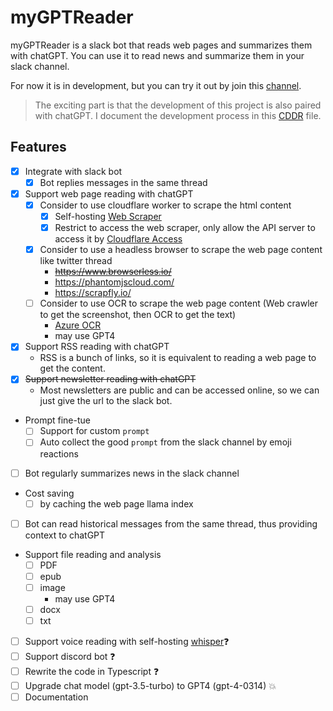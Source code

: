 # myGPTReader

myGPTReader is a slack bot that reads web pages and summarizes them with chatGPT. You can use it to read news and summarize them in your slack channel.

For now it is in development, but you can try it out by join this [channel](https://join.slack.com/t/bmpidev/shared_invite/zt-1r38f90n5-bOp~RZqoMYiYMOtmKZsbcw).

> The exciting part is that the development of this project is also paired with chatGPT. I document the development process in this [CDDR](docs/chatGPT/CDDR.md) file.

## Features

- [x] Integrate with slack bot
  - [x] Bot replies messages in the same thread
- [x] Support web page reading with chatGPT
  - [x] Consider to use cloudflare worker to scrape the html content
    - [x] Self-hosting [Web Scraper](https://github.com/adamschwartz/web.scraper.workers.dev)
    - [x] Restrict to access the web scraper, only allow the API server to access it by [Cloudflare Access](https://www.cloudflare.com/products/zero-trust/access/)
  - [x] Consider to use a headless browser to scrape the web page content like twitter thread
    - ~~https://www.browserless.io/~~
    - https://phantomjscloud.com/
    - https://scrapfly.io/
  - [ ] Consider to use OCR to scrape the web page content (Web crawler to get the screenshot, then OCR to get the text)
    - [Azure OCR](https://learn.microsoft.com/en-us/azure/cognitive-services/computer-vision/overview-ocr)
    - may use GPT4
- [x] Support RSS reading with chatGPT
  - RSS is a bunch of links, so it is equivalent to reading a web page to get the content.
- [x] ~~Support newsletter reading with chatGPT~~
  - Most newsletters are public and can be accessed online, so we can just give the url to the slack bot.
- Prompt fine-tue
  - [ ] Support for custom `prompt`
  - [ ] Auto collect the good `prompt` from the slack channel by emoji reactions
- [ ] Bot regularly summarizes news in the slack channel
- Cost saving
  - [ ] by caching the web page llama index
- [ ] Bot can read historical messages from the same thread, thus providing context to chatGPT
- Support file reading and analysis
  - [ ] PDF
  - [ ] epub
  - [ ] image
    - may use GPT4
  - [ ] docx
  - [ ] txt
- [ ] Support voice reading with self-hosting [whisper](https://github.com/aarnphm/whispercpp)❓
- [ ] Support discord bot ❓
- [ ] Rewrite the code in Typescript ❓
- [ ] Upgrade chat model (gpt-3.5-turbo) to GPT4 (gpt-4-0314) 💥
- [ ] Documentation
